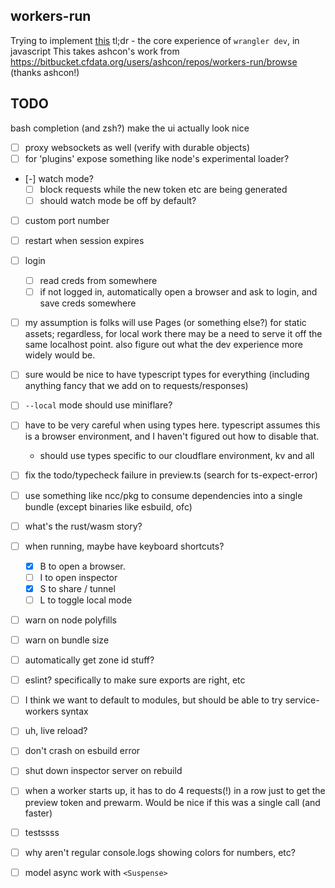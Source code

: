## workers-run

Trying to implement [this](https://wiki.cfops.it/pages/viewpage.action?pageId=363504565) tl;dr - the core experience of `wrangler dev`, in javascript
This takes ashcon's work from https://bitbucket.cfdata.org/users/ashcon/repos/workers-run/browse (thanks ashcon!)

## TODO

bash completion (and zsh?)
make the ui actually look nice

- [ ] proxy websockets as well (verify with durable objects)
- [ ] for 'plugins' expose something like node's experimental loader?
- [-] watch mode?
  - [ ] block requests while the new token etc are being generated
  - [ ] should watch mode be off by default?
- [ ] custom port number
- [ ] restart when session expires
- [ ] login

  - [ ] read creds from somewhere
  - [ ] if not logged in, automatically open a browser and ask to login, and save creds somewhere

- [ ] my assumption is folks will use Pages (or something else?) for static assets; regardless, for local work there may be a need to serve it off the same localhost point. also figure out what the dev experience more widely would be.
- [ ] sure would be nice to have typescript types for everything (including anything fancy that we add on to requests/responses)
- [ ] `--local` mode should use miniflare?

- [ ] have to be very careful when using types here. typescript assumes this is a browser environment, and I haven't figured out how to disable that.
  - should use types specific to our cloudflare environment, kv and all
- [ ] fix the todo/typecheck failure in preview.ts (search for ts-expect-error)
- [ ] use something like ncc/pkg to consume dependencies into a single bundle (except binaries like esbuild, ofc)
- [ ] what's the rust/wasm story?
- [ ] when running, maybe have keyboard shortcuts?
  - [x] B to open a browser.
  - [ ] I to open inspector
  - [x] S to share / tunnel
  - [ ] L to toggle local mode
- [ ] warn on node polyfills
- [ ] warn on bundle size
- [ ] automatically get zone id stuff?
- [ ] eslint? specifically to make sure exports are right, etc
- [ ] I think we want to default to modules, but should be able to try service-workers syntax
- [ ] uh, live reload?
- [ ] don't crash on esbuild error
- [ ] shut down inspector server on rebuild
- [ ] when a worker starts up, it has to do 4 requests(!) in a row just to get the preview token and prewarm. Would be nice if this was a single call (and faster)
- [ ] testssss
- [ ] why aren't regular console.logs showing colors for numbers, etc?
- [ ] model async work with `<Suspense>`
